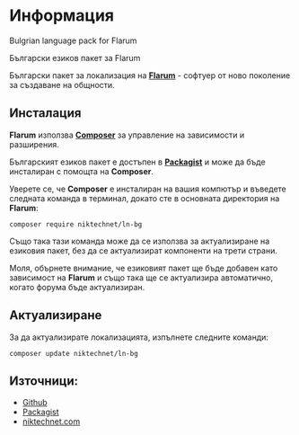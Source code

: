 # Информация

Bulgrian language pack for Flarum

Български езиков пакет за Flarum

Български пакет за локализация на [**Flarum**](https://flarum.org/) - софтуер от ново поколение за създаване на общности.

## Инсталация

**Flarum** използва [**Composer**](https://getcomposer.org/) за управление на зависимости и разширения.

Българският езиков пакет е достъпен в [**Packagist**](https://packagist.org/packages/niktechnet/ln-bg) и може да бъде инсталиран с помощта на **Composer**.

Уверете се, че **Composer** е инсталиран на вашия компютър и въведете следната команда в терминал, докато сте в основната директория на **Flarum**:

```
composer require niktechnet/ln-bg
```

Също така тази команда може да се използва за актуализиране на езиковия пакет, без да се актуализират компоненти на трети страни.

Моля, обърнете внимание, че езиковият пакет ще бъде добавен като зависимост на **Flarum** и също така ще се актуализира автоматично, когато форума бъде актуализиран.

## Актуализиране

За да актуализирате локализацията, изпълнете следните команди:

```
composer update niktechnet/ln-bg
```
## Източници:

- [Github](https://github.com/niktechnet/ln-bg)
- [Packagist](https://packagist.org/packages/niktechnet/ln-bg)
- [niktechnet.com](https://niktechnet.com/d/16-blgarski-ezikov-paket-za-flarum)
